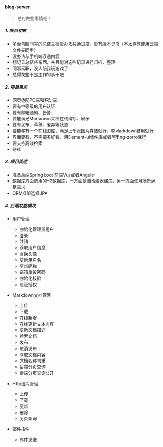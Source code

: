 #### blog-server

> 总的做些事情吧！

##### 1. 项目初衷

- 多台电脑间写的总结文档没办法共通进度，没有版本记录（不太喜欢使用云端文件夹同步）
- 没办法与手机端互通内容
- 想记录总结些东西，并且能对这些记录进行归档、整理
- 同事离职，没人陪我玩游戏了
- 总得找些不是工作的事干吧

##### 2. 项目需求

- 网页适配PC端和移动端
- 要有中等级的用户认证
- 要有邮箱通知、告警
- 要能满足Markdown文档在线编写、展示
- 要有发布、草稿、废弃等状态
- 要能够有一个在线图库，满足上千张图片存储就行，够Markdown使用就行
- 界面要有，不需要多好看，用Element-ui组件库或者阿里ng-zorro就行
- 要支持高效检索
- 待续

##### 3. 项目简述

- 准备后端Spring boot 前端Vue或者Angular
- 数据库方面选用的H2数据库，一方面是自动建表建库，另一方面使用场景满足需求
- ORM框架选择JPA

##### 4. 后端功能模块

- 用户管理
  - 初始化管理员用户
  - 登录
  - 注销
  - 获取用户信息
  - 替换头像
  - 更新用户名
  - 更新昵称
  - 邮箱重设密码
  - 初始化校验
  - 验证授权

- Markdown文档管理
  - 上传
  - 下载
  - 在线新增
  - 在线更新文本内容
  - 更新文档描述
  - 检索文档
  - 发布 
  - 取消发布
  - 获取文档内容
  - 文档名称判重
  - 后端分页查询
  - 后端分页查询公开

- Http图片管理
  - 上传
  - 下载
  - 更新
  - 删除
  - 分页查询

- 邮件插件
  - 邮件发送


